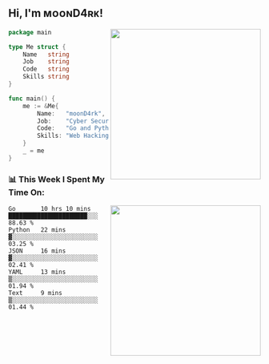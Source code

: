 <h2> Hi, I'm ᴍᴏᴏɴD4ʀᴋ!</h2>
<img align='right' src="https://github-readme-stats.vercel.app/api?username=moond4rk&show_icons=true&theme=radical" width="300">


```go
package main

type Me struct {
	Name   string
	Job    string
	Code   string
	Skills string
}

func main() {
	me := &Me{
		Name:   "moonD4rk",
		Job:    "Cyber Security Engineer",
		Code:   "Go and Python and Others",
		Skills: "Web Hacking ^o^",
	}
	_ = me
}
```



<h3>📊 This Week I Spent My Time On:</h3>
<img align='right' src="https://spotify-github-profile.vercel.app/api/view?uid=dayjackson56081&cover_image=true&theme=novatorem" width="300">

<!--START_SECTION:waka-->
```text
Go       10 hrs 10 mins  ██████████████████████░░░   88.63 % 
Python   22 mins         ▓░░░░░░░░░░░░░░░░░░░░░░░░   03.25 % 
JSON     16 mins         ▓░░░░░░░░░░░░░░░░░░░░░░░░   02.41 % 
YAML     13 mins         ▒░░░░░░░░░░░░░░░░░░░░░░░░   01.94 % 
Text     9 mins          ▒░░░░░░░░░░░░░░░░░░░░░░░░   01.44 % 
```
<!--END_SECTION:waka-->

